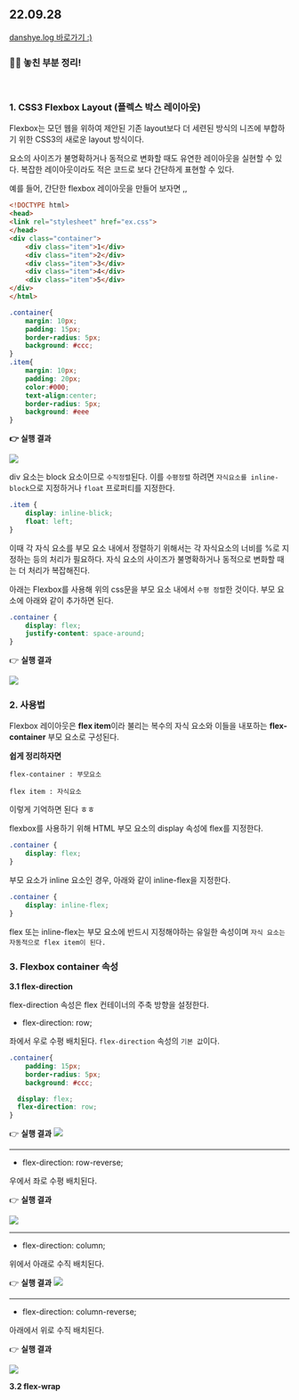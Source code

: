 <h2>22.09.28</h2>
<a href="https://velog.io/@leedahye2001/CSS%EC%97%90-%EB%8C%80%ED%95%B4-
%EB%AA%B0%EB%9E%90%EB%8D%98-%EB%82%B4%EC%9A%A9-%EC%A0%95%EB%A6%AC-5-93k7e38p">danshye.log 바로가기 :)</a>
<br>
<h3>🙋‍♀️ 놓친 부분 정리!</h3>
<br>


### 1. CSS3 Flexbox Layout (플렉스 박스 레이아웃)

Flexbox는 모던 웹을 위하여 제안된 기존 layout보다 더 세련된 방식의 니즈에 부합하기 위한 CSS3의 새로운 layout 방식이다.

요소의 사이즈가 불명확하거나 동적으로 변화할 때도 유연한 레이아웃을 실현할 수 있다. 복잡한 레이아웃이라도 적은 코드로 보다 간단하게 표현할 수 있다.

예를 들어, 간단한 flexbox 레이아웃을 만들어 보자면 ,,

<HTML>

```html
<!DOCTYPE html>
<head>
<link rel="stylesheet" href="ex.css">
</head>
<div class="container">
	<div class="item">1</div>
	<div class="item">2</div>
	<div class="item">3</div>
	<div class="item">4</div>
	<div class="item">5</div>
</div>
</html>
```

<CSS>

```css
.container{
	margin: 10px;
	padding: 15px;
	border-radius: 5px;
	background: #ccc;
}
.item{
    margin: 10px;
    padding: 20px;
    color:#000;
    text-align:center;
    border-radius: 5px;
    background: #eee
}
```

**👉 실행 결과**

![](https://velog.velcdn.com/images/leedahye2001/post/82c386bd-63f0-4bcc-b097-6ca55bd3c8ae/image.png)


div 요소는 block 요소이므로 `수직정렬`된다. 이를 `수평정렬` 하려면 `자식요소를 inline-block`으로 지정하거나 `float` 프로퍼티를 지정한다.

```css
.item {
	display: inline-blick;
	float: left;
}
```

이때 각 자식 요소를 부모 요소 내에서 정렬하기 위해서는 각 자식요소의 너비를 %로 지정하는 등의 처리가 필요하다. 자식 요소의 사이즈가 불명확하거나 동적으로 변화할 때는 더 처리가 복잡해진다.

아래는 Flexbox를 사용해 위의 css문을 부모 요소 내에서 `수평 정렬`한 것이다. 부모 요소에 아래와 같이 추가하면 된다.

```css
.container {
	display: flex;
	justify-content: space-around;
}
```

👉 **실행 결과**

![](https://velog.velcdn.com/images/leedahye2001/post/8b932ac7-5dc0-41db-a40d-7f4a14a7f5bb/image.png)


### 2. 사용법

Flexbox 레이아웃은 **flex item**이라 불리는 복수의 자식 요소와 이들을 내포하는 **flex-container** 부모 요소로 구성된다.

**쉽게 정리하자면**

`flex-container : 부모요소`

`flex item : 자식요소`

이렇게 기억하면 된다 ㅎㅎ

flexbox를 사용하기 위해 HTML 부모 요소의 display 속성에 flex를 지정한다.

```css
.container {
	display: flex;
}
```

부모 요소가 inline 요소인 경우, 아래와 같이 inline-flex을 지정한다.

```css
.container {
	display: inline-flex;	
}
```

flex 또는 inline-flex는 부모 요소에 반드시 지정해야하는 유일한 속성이며 `자식 요소는 자동적으로 flex item이 된다.`

### 3. Flexbox container 속성

**3.1 flex-direction**

flex-direction 속성은 flex 컨테이너의 주축 방향을 설정한다.

- flex-direction: row;

좌에서 우로 수평 배치된다. `flex-direction` 속성의 `기본 값`이다.

```css
.container{
	padding: 15px;
	border-radius: 5px;
	background: #ccc;

  display: flex;
  flex-direction: row;
}
```

👉 **실행 결과**
![](https://velog.velcdn.com/images/leedahye2001/post/c6c85171-a525-4da2-8ea1-56590eddfde7/image.png)

<hr>

* flex-direction: row-reverse;

우에서 좌로 수평 배치된다.

👉 **실행 결과**

![](https://velog.velcdn.com/images/leedahye2001/post/b7358d75-ec18-49e7-b25b-c4e0190352a3/image.png)

<hr>

* flex-direction: column;

위에서 아래로 수직 배치된다.

👉 **실행 결과**
![](https://velog.velcdn.com/images/leedahye2001/post/84073bec-93f4-4b6e-a543-2cd25e1e7825/image.png)

<hr>

- flex-direction: column-reverse;

아래에서 위로 수직 배치된다.

👉 **실행 결과**

![](https://velog.velcdn.com/images/leedahye2001/post/b1a8dac6-3f09-43b8-baa4-eed6fd8bce08/image.png)

**3.2 flex-wrap**
